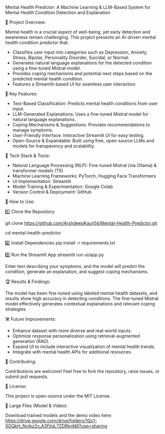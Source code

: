 Mental Health Predictor:
A Machine Learning & LLM-Based System for Mental Health Condition Detection and Explanation


📌 Project Overview:

Mental health is a crucial aspect of well-being, yet early detection and awareness remain challenging. This project presents an AI-driven mental health condition predictor that:
- Classifies user input into categories such as Depression, Anxiety, Stress, Bipolar, Personality Disorder, Suicidal, or Normal.
- Generates natural language explanations for the detected condition using a fine-tuned Mistral model.
- Provides coping mechanisms and potential next steps based on the predicted mental health condition.
- Features a Streamlit-based UI for seamless user interaction.


🚀 Key Features:

- Text-Based Classification: Predicts mental health conditions from user input.
- LLM-Generated Explanations: Uses a fine-tuned Mistral model for natural language explanations.
- Coping Mechanisms & Suggestions: Provides recommendations to manage symptoms.
- User-Friendly Interface: Interactive Streamlit UI for easy testing.
- Open-Source & Expandable: Built using free, open-source LLMs and models for transparency and scalability.


🔧 Tech Stack & Tools:

- Natural Language Processing (NLP): Fine-tuned Mistral (via Ollama) & transformer models (T5)
- Machine Learning Frameworks: PyTorch, Hugging Face Transformers
- UI Implementation: Streamlit
- Model Training & Experimentation: Google Colab
- Version Control & Deployment: GitHub


📖 How to Use:

1️⃣ Clone the Repository

git clone https://github.com/ArshdeepKaur04/Mental-Health-Predictor.git

cd mental-health-predictor

2️⃣ Install Dependencies
pip install -r requirements.txt

3️⃣ Run the Streamlit App
streamlit run ui/app.py

Enter text describing your symptoms, and the model will predict the condition, generate an explanation, and suggest coping mechanisms.


🏆 Results & Findings:

The model has been fine-tuned using labeled mental health datasets, and results show high accuracy in detecting conditions. The fine-tuned Mistral model effectively generates contextual explanations and relevant coping strategies.


🛠 Future Improvements:

- Enhance dataset with more diverse and real-world inputs.
- Optimize response personalization using retrieval-augmented generation (RAG).
- Expand UI to include interactive visualization of mental health trends.
- Integrate with mental health APIs for additional resources.


🤝 Contributing:

Contributions are welcome! Feel free to fork the repository, raise issues, or submit pull requests.


📝 License:

This project is open-source under the MIT License.


🔗 Large Files (Model & Video):

Download trained models and the demo video here: https://drive.google.com/drive/folders/1Qv1-XGQkH_Nyibz2v_A3fVqL7ZDRbnN6?usp=sharing
